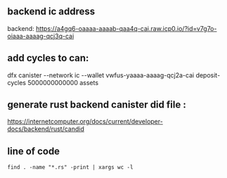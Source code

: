 ## backend ic address    
backend: https://a4gq6-oaaaa-aaaab-qaa4q-cai.raw.icp0.io/?id=v7g7o-oiaaa-aaaag-qcj3q-cai

## add cycles to can:
dfx canister --network ic --wallet vwfus-yaaaa-aaaag-qcj2a-cai deposit-cycles 5000000000000 assets


## generate rust backend canister did file :
https://internetcomputer.org/docs/current/developer-docs/backend/rust/candid



## line of code
```
find . -name "*.rs" -print | xargs wc -l
```
